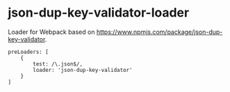 # json-dup-key-validator-loader
Loader for Webpack based on https://www.npmjs.com/package/json-dup-key-validator.

```
preLoaders: [
	{
		test: /\.json$/,
		loader: 'json-dup-key-validator'
	}
]
```
